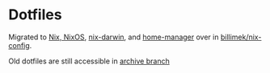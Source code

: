 # Dotfiles

Migrated to [Nix, NixOS](https://nixos.org/), [nix-darwin](https://github.com/LnL7/nix-darwin), and [home-manager](https://github.com/nix-community/home-manager) over in [billimek/nix-config](github.com/billimek/nix-config).

Old dotfiles are still accessible in [archive branch](https://github.com/billimek/dotfiles/tree/archive)
